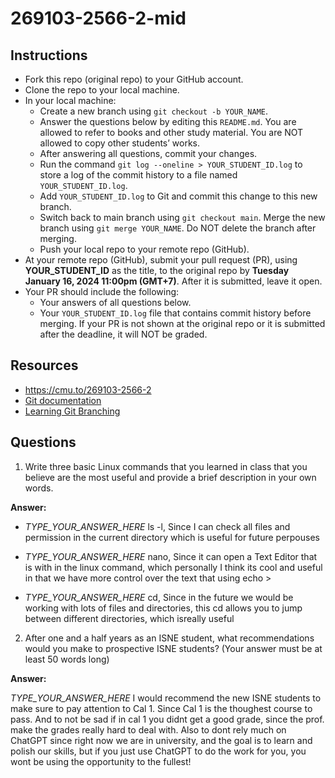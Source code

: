 # 269103-2566-2-mid

## Instructions

* Fork this repo (original repo) to your GitHub account.
* Clone the repo to your local machine.
* In your local machine:
  * Create a new branch using `git checkout -b YOUR_NAME`.
  * Answer the questions below by editing this `README.md`. You are allowed to refer to books and other study material. You are NOT allowed to copy other students’ works.
  * After answering all questions, commit your changes.
  * Run the command `git log --oneline > YOUR_STUDENT_ID.log` to store a log of the commit history to a file named `YOUR_STUDENT_ID.log`.
  * Add `YOUR_STUDENT_ID.log` to Git and commit this change to this new branch.
  * Switch back to main branch using `git checkout main`. Merge the new branch using `git merge YOUR_NAME`. Do NOT delete the branch after merging.
  * Push your local repo to your remote repo (GitHub).
* At your remote repo (GitHub), submit your pull request (PR), using **YOUR_STUDENT_ID** as the title, to the original repo by **Tuesday January 16, 2024 11:00pm (GMT+7)**. After it is submitted, leave it open.
* Your PR should include the following:
  * Your answers of all questions below.
  * Your `YOUR_STUDENT_ID.log` file that contains commit history before merging.
If your PR is not shown at the original repo or it is submitted after the deadline, it will NOT be graded.

## Resources
* https://cmu.to/269103-2566-2
* [Git documentation](https://git-scm.com/docs)
* [Learning Git Branching](https://learngitbranching.js.org)

## Questions

1. Write three basic Linux commands that you learned in class that you believe are the most useful and provide a brief description in your own words. 

**Answer:** 
* *TYPE_YOUR_ANSWER_HERE*
ls -l, Since I can check all files and permission in the current directory which is useful for future perpouses

* *TYPE_YOUR_ANSWER_HERE*
nano, Since it can open a Text Editor that is with in the linux command, which personally I think its cool and useful in that we have more control over the text that using echo >

* *TYPE_YOUR_ANSWER_HERE*
cd, Since in the future we would be working with lots of files and directories, this cd allows you to jump between different directories, which isreally useful


2. After one and a half years as an ISNE student, what recommendations would you make to prospective ISNE students? (Your answer must be at least 50 words long)

**Answer:** 

*TYPE_YOUR_ANSWER_HERE*
I would recommend the new ISNE students to make sure to pay attention to Cal 1. Since Cal 1 is the thoughest course to pass. And to not be sad if in cal 1 you didnt get a good grade, since the prof. 
make the grades really hard to deal with. Also to dont rely much on ChatGPT since right now we are in university, and the goal is to learn and polish our skills, but if you just use ChatGPT to do the work 
for you, you wont be using the opportunity to the fullest! 
